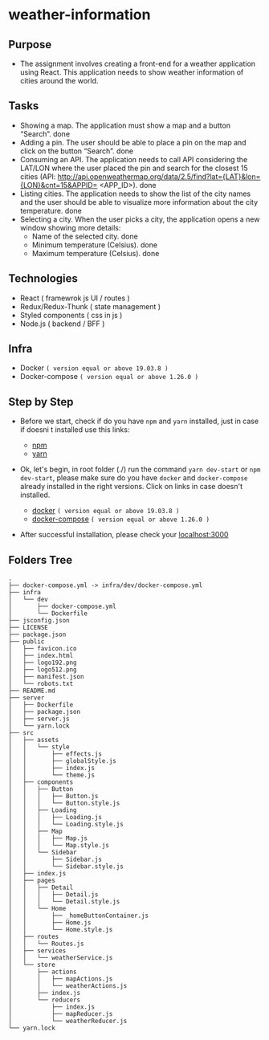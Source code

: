 # weather-information

## Purpose

- The assignment involves creating a front-end for a weather application using React. This application needs to show weather information of cities around the world.

## Tasks

- Showing a map. The application must show a map and a button “Search”. done
- Adding a pin. The user should be able to place a pin on the map and click on the button “Search”. done
- Consuming an API. The application needs to call API considering the LAT/LON where the user placed the pin and search for the closest 15 cities (API: http://api.openweathermap.org/data/2.5/find?lat={LAT}&lon={LON}&cnt=15&APPID= <APP_ID>). done
- Listing cities. The application needs to show the list of the city names and the user should be able to visualize more information about the city temperature. done
- Selecting a city. When the user picks a city, the application opens a new window showing more details:
  - Name of the selected city. done
  - Minimum temperature (Celsius). done
  - Maximum temperature (Celsius). done


## Technologies

- React ( framewrok js UI / routes )
- Redux/Redux-Thunk ( state management )
- Styled components ( css in js )
- Node.js ( backend / BFF )

## Infra

- Docker `( version equal or above 19.03.8 )`
- Docker-compose `( version equal or above 1.26.0 )`

## Step by Step

- Before we start, check if do you have `npm` and `yarn` installed, just in case if doesni t installed use this links:
  - [npm](https://docs.npmjs.com/downloading-and-installing-node-js-and-npm)
  - [yarn](https://classic.yarnpkg.com/en/docs/install)

- Ok, let's begin, in root folder (./) run the command `yarn dev-start` or `npm dev-start`, please make sure do you have `docker` and `docker-compose` already installed in the right versions. Click on links in case doesn't installed.
  - [docker](https://docs.docker.com/get-docker/) `( version equal or above 19.03.8 )`
  - [docker-compose](https://docs.docker.com/compose/install/) `( version equal or above 1.26.0 )`

- After successful installation, please check your [localhost:3000](http://localhost:3000)

## Folders Tree

```
.
├── docker-compose.yml -> infra/dev/docker-compose.yml
├── infra
│   └── dev
│       ├── docker-compose.yml
│       └── Dockerfile
├── jsconfig.json
├── LICENSE
├── package.json
├── public
│   ├── favicon.ico
│   ├── index.html
│   ├── logo192.png
│   ├── logo512.png
│   ├── manifest.json
│   └── robots.txt
├── README.md
├── server
│   ├── Dockerfile
│   ├── package.json
│   ├── server.js
│   └── yarn.lock
├── src
│   ├── assets
│   │   └── style
│   │       ├── effects.js
│   │       ├── globalStyle.js
│   │       ├── index.js
│   │       └── theme.js
│   ├── components
│   │   ├── Button
│   │   │   ├── Button.js
│   │   │   └── Button.style.js
│   │   ├── Loading
│   │   │   ├── Loading.js
│   │   │   └── Loading.style.js
│   │   ├── Map
│   │   │   ├── Map.js
│   │   │   └── Map.style.js
│   │   └── Sidebar
│   │       ├── Sidebar.js
│   │       └── Sidebar.style.js
│   ├── index.js
│   ├── pages
│   │   ├── Detail
│   │   │   ├── Detail.js
│   │   │   └── Detail.style.js
│   │   └── Home
│   │       ├── _homeButtonContainer.js
│   │       ├── Home.js
│   │       └── Home.style.js
│   ├── routes
│   │   └── Routes.js
│   ├── services
│   │   └── weatherService.js
│   └── store
│       ├── actions
│       │   ├── mapActions.js
│       │   └── weatherActions.js
│       ├── index.js
│       └── reducers
│           ├── index.js
│           ├── mapReducer.js
│           └── weatherReducer.js
└── yarn.lock
```
